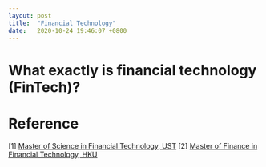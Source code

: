 ```yaml
---
layout: post
title:  "Financial Technology"
date:   2020-10-24 19:46:07 +0800
---
```

# What exactly is financial technology (FinTech)?

# Reference

[1] [Master of Science in Financial Technology, UST](http://www.mscfintech.ust.hk/)
[2] [Master of Finance in Financial Technology, HKU](https://www.fbe.hku.hk/mffintech)